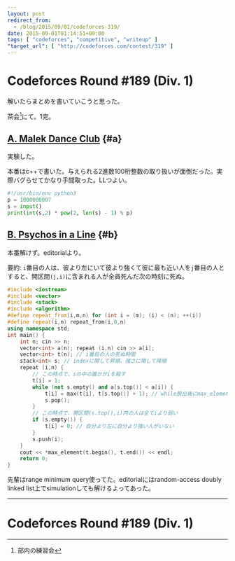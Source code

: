```yaml
---
layout: post
redirect_from:
  - /blog/2015/09/01/codeforces-319/
date: 2015-09-01T01:14:51+09:00
tags: [ "codeforces", "competitive", "writeup" ]
"target_url": [ "http://codeforces.com/contest/319" ]
---
```


# Codeforces Round #189 (Div. 1)

解いたらまとめを書いていこうと思った。

<!-- more -->

茶会[^1]にて。1完。

## [A. Malek Dance Club](http://codeforces.com/contest/319/problem/A) {#a}

実験した。

本番はc++で書いた。与えられる2進数100桁整数の取り扱いが面倒だった。実際バグらせてかなり手間取った。LLつよい。

``` python
#!/usr/bin/env python3
p = 1000000007
s = input()
print(int(s,2) * pow(2, len(s) - 1) % p)
```

## [B. Psychos in a Line](http://codeforces.com/contest/319/problem/B) {#b}

本番解けず。editorialより。

要約: `i`番目の人は、彼より左にいて彼より強くて彼に最も近い人を`j`番目の人とすると、開区間`(j,i)`に含まれる人が全員死んだ次の時刻に死ぬ。


``` c++
#include <iostream>
#include <vector>
#include <stack>
#include <algorithm>
#define repeat_from(i,m,n) for (int i = (m); (i) < (n); ++(i))
#define repeat(i,n) repeat_from(i,0,n)
using namespace std;
int main() {
    int n; cin >> n;
    vector<int> a(n); repeat (i,n) cin >> a[i];
    vector<int> t(n); // i番目の人の死ぬ時間
    stack<int> s; // indexに関して昇順、強さに関して降順
    repeat (i,n) {
        // この時点で、sの中の誰かがiを殺す
        t[i] = 1;
        while (not s.empty() and a[s.top()] < a[i]) {
            t[i] = max(t[i], t[s.top()] + 1); // while脱出後にmax_elementするとO(n^2)
            s.pop();
        }
        // この時点で、開区間(s.top(),i)内の人は全てiより弱い
        if (s.empty()) {
            t[i] = 0; // 自分より左に自分より強い人がいない
        }
        s.push(i);
    }
    cout << *max_element(t.begin(), t.end()) << endl;
    return 0;
}
```

先輩はrange minimum query使ってた。editorialにはrandom-access doubly linked list上でsimulationしても解けるよってあった。

---

# Codeforces Round #189 (Div. 1)

[^1]: 部内の練習会
